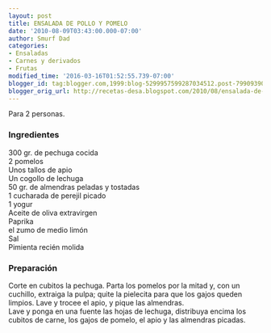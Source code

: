 ```yaml
---
layout: post
title: ENSALADA DE POLLO Y POMELO
date: '2010-08-09T03:43:00.000-07:00'
author: Smurf Dad
categories:
- Ensaladas
- Carnes y derivados
- Frutas
modified_time: '2016-03-16T01:52:55.739-07:00'
blogger_id: tag:blogger.com,1999:blog-5299957599287034512.post-7990939039087550046
blogger_orig_url: http://recetas-desa.blogspot.com/2010/08/ensalada-de-pollo-y-pomelo.html
---
```


Para 2 personas.<br /><h3>Ingredientes</h3>300 gr. de pechuga cocida<br />2 pomelos<br />Unos tallos de apio<br />Un cogollo de lechuga<br />50 gr. de almendras peladas y tostadas<br />1 cucharada de perejil picado<br />1 yogur<br />Aceite de oliva extravirgen<br />Paprika<br />el zumo de medio limón<br />Sal<br />Pimienta recién molida<br /><h3>Preparación</h3>Corte en cubitos la pechuga. Parta los pomelos por la mitad y, con un cuchillo, extraiga la pulpa; quite la pielecita para que los gajos queden limpios. Lave y trocee el apio, y pique las almendras.<br />Lave y ponga en una fuente las hojas de lechuga, distribuya encima los cubitos de carne, los gajos de pomelo, el apio y las almendras picadas.